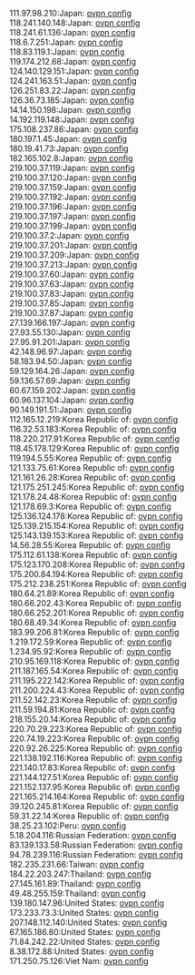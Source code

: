 111.97.98.210:Japan: [ovpn config](vpn/111_97_98_210.ovpn)  
118.241.140.148:Japan: [ovpn config](vpn/118_241_140_148.ovpn)  
118.241.61.136:Japan: [ovpn config](vpn/118_241_61_136.ovpn)  
118.6.7.251:Japan: [ovpn config](vpn/118_6_7_251.ovpn)  
118.83.119.1:Japan: [ovpn config](vpn/118_83_119_1.ovpn)  
119.174.212.68:Japan: [ovpn config](vpn/119_174_212_68.ovpn)  
124.140.129.151:Japan: [ovpn config](vpn/124_140_129_151.ovpn)  
124.241.163.51:Japan: [ovpn config](vpn/124_241_163_51.ovpn)  
126.251.83.22:Japan: [ovpn config](vpn/126_251_83_22.ovpn)  
126.36.73.185:Japan: [ovpn config](vpn/126_36_73_185.ovpn)  
14.14.150.198:Japan: [ovpn config](vpn/14_14_150_198.ovpn)  
14.192.119.148:Japan: [ovpn config](vpn/14_192_119_148.ovpn)  
175.108.237.86:Japan: [ovpn config](vpn/175_108_237_86.ovpn)  
180.197.1.45:Japan: [ovpn config](vpn/180_197_1_45.ovpn)  
180.19.41.73:Japan: [ovpn config](vpn/180_19_41_73.ovpn)  
182.165.102.8:Japan: [ovpn config](vpn/182_165_102_8.ovpn)  
219.100.37.119:Japan: [ovpn config](vpn/219_100_37_119.ovpn)  
219.100.37.120:Japan: [ovpn config](vpn/219_100_37_120.ovpn)  
219.100.37.159:Japan: [ovpn config](vpn/219_100_37_159.ovpn)  
219.100.37.192:Japan: [ovpn config](vpn/219_100_37_192.ovpn)  
219.100.37.196:Japan: [ovpn config](vpn/219_100_37_196.ovpn)  
219.100.37.197:Japan: [ovpn config](vpn/219_100_37_197.ovpn)  
219.100.37.199:Japan: [ovpn config](vpn/219_100_37_199.ovpn)  
219.100.37.2:Japan: [ovpn config](vpn/219_100_37_2.ovpn)  
219.100.37.201:Japan: [ovpn config](vpn/219_100_37_201.ovpn)  
219.100.37.209:Japan: [ovpn config](vpn/219_100_37_209.ovpn)  
219.100.37.213:Japan: [ovpn config](vpn/219_100_37_213.ovpn)  
219.100.37.60:Japan: [ovpn config](vpn/219_100_37_60.ovpn)  
219.100.37.63:Japan: [ovpn config](vpn/219_100_37_63.ovpn)  
219.100.37.83:Japan: [ovpn config](vpn/219_100_37_83.ovpn)  
219.100.37.85:Japan: [ovpn config](vpn/219_100_37_85.ovpn)  
219.100.37.87:Japan: [ovpn config](vpn/219_100_37_87.ovpn)  
27.139.166.197:Japan: [ovpn config](vpn/27_139_166_197.ovpn)  
27.93.55.130:Japan: [ovpn config](vpn/27_93_55_130.ovpn)  
27.95.91.201:Japan: [ovpn config](vpn/27_95_91_201.ovpn)  
42.148.96.97:Japan: [ovpn config](vpn/42_148_96_97.ovpn)  
58.183.94.50:Japan: [ovpn config](vpn/58_183_94_50.ovpn)  
59.129.164.26:Japan: [ovpn config](vpn/59_129_164_26.ovpn)  
59.136.57.69:Japan: [ovpn config](vpn/59_136_57_69.ovpn)  
60.67.159.202:Japan: [ovpn config](vpn/60_67_159_202.ovpn)  
60.96.137.104:Japan: [ovpn config](vpn/60_96_137_104.ovpn)  
90.149.191.51:Japan: [ovpn config](vpn/90_149_191_51.ovpn)  
112.165.12.219:Korea Republic of: [ovpn config](vpn/112_165_12_219.ovpn)  
116.32.53.183:Korea Republic of: [ovpn config](vpn/116_32_53_183.ovpn)  
118.220.217.91:Korea Republic of: [ovpn config](vpn/118_220_217_91.ovpn)  
118.45.178.129:Korea Republic of: [ovpn config](vpn/118_45_178_129.ovpn)  
119.194.5.55:Korea Republic of: [ovpn config](vpn/119_194_5_55.ovpn)  
121.133.75.61:Korea Republic of: [ovpn config](vpn/121_133_75_61.ovpn)  
121.161.26.28:Korea Republic of: [ovpn config](vpn/121_161_26_28.ovpn)  
121.175.251.245:Korea Republic of: [ovpn config](vpn/121_175_251_245.ovpn)  
121.178.24.48:Korea Republic of: [ovpn config](vpn/121_178_24_48.ovpn)  
121.178.69.3:Korea Republic of: [ovpn config](vpn/121_178_69_3.ovpn)  
125.136.124.178:Korea Republic of: [ovpn config](vpn/125_136_124_178.ovpn)  
125.139.215.154:Korea Republic of: [ovpn config](vpn/125_139_215_154.ovpn)  
125.143.139.153:Korea Republic of: [ovpn config](vpn/125_143_139_153.ovpn)  
14.56.28.55:Korea Republic of: [ovpn config](vpn/14_56_28_55.ovpn)  
175.112.61.138:Korea Republic of: [ovpn config](vpn/175_112_61_138.ovpn)  
175.123.170.208:Korea Republic of: [ovpn config](vpn/175_123_170_208.ovpn)  
175.200.84.194:Korea Republic of: [ovpn config](vpn/175_200_84_194.ovpn)  
175.212.238.251:Korea Republic of: [ovpn config](vpn/175_212_238_251.ovpn)  
180.64.21.89:Korea Republic of: [ovpn config](vpn/180_64_21_89.ovpn)  
180.66.202.43:Korea Republic of: [ovpn config](vpn/180_66_202_43.ovpn)  
180.66.252.201:Korea Republic of: [ovpn config](vpn/180_66_252_201.ovpn)  
180.68.49.34:Korea Republic of: [ovpn config](vpn/180_68_49_34.ovpn)  
183.99.206.81:Korea Republic of: [ovpn config](vpn/183_99_206_81.ovpn)  
1.219.172.59:Korea Republic of: [ovpn config](vpn/1_219_172_59.ovpn)  
1.234.95.92:Korea Republic of: [ovpn config](vpn/1_234_95_92.ovpn)  
210.95.169.118:Korea Republic of: [ovpn config](vpn/210_95_169_118.ovpn)  
211.187.165.54:Korea Republic of: [ovpn config](vpn/211_187_165_54.ovpn)  
211.195.222.142:Korea Republic of: [ovpn config](vpn/211_195_222_142.ovpn)  
211.200.224.43:Korea Republic of: [ovpn config](vpn/211_200_224_43.ovpn)  
211.52.142.23:Korea Republic of: [ovpn config](vpn/211_52_142_23.ovpn)  
211.59.194.81:Korea Republic of: [ovpn config](vpn/211_59_194_81.ovpn)  
218.155.20.14:Korea Republic of: [ovpn config](vpn/218_155_20_14.ovpn)  
220.70.29.223:Korea Republic of: [ovpn config](vpn/220_70_29_223.ovpn)  
220.74.19.223:Korea Republic of: [ovpn config](vpn/220_74_19_223.ovpn)  
220.92.26.225:Korea Republic of: [ovpn config](vpn/220_92_26_225.ovpn)  
221.138.192.116:Korea Republic of: [ovpn config](vpn/221_138_192_116.ovpn)  
221.140.17.83:Korea Republic of: [ovpn config](vpn/221_140_17_83.ovpn)  
221.144.127.51:Korea Republic of: [ovpn config](vpn/221_144_127_51.ovpn)  
221.152.137.95:Korea Republic of: [ovpn config](vpn/221_152_137_95.ovpn)  
221.165.214.164:Korea Republic of: [ovpn config](vpn/221_165_214_164.ovpn)  
39.120.245.81:Korea Republic of: [ovpn config](vpn/39_120_245_81.ovpn)  
59.31.22.14:Korea Republic of: [ovpn config](vpn/59_31_22_14.ovpn)  
38.25.23.102:Peru: [ovpn config](vpn/38_25_23_102.ovpn)  
5.18.204.116:Russian Federation: [ovpn config](vpn/5_18_204_116.ovpn)  
83.139.133.58:Russian Federation: [ovpn config](vpn/83_139_133_58.ovpn)  
94.78.239.116:Russian Federation: [ovpn config](vpn/94_78_239_116.ovpn)  
182.235.231.66:Taiwan: [ovpn config](vpn/182_235_231_66.ovpn)  
184.22.203.247:Thailand: [ovpn config](vpn/184_22_203_247.ovpn)  
27.145.161.89:Thailand: [ovpn config](vpn/27_145_161_89.ovpn)  
49.48.255.159:Thailand: [ovpn config](vpn/49_48_255_159.ovpn)  
139.180.147.96:United States: [ovpn config](vpn/139_180_147_96.ovpn)  
173.233.73.3:United States: [ovpn config](vpn/173_233_73_3.ovpn)  
207.148.112.140:United States: [ovpn config](vpn/207_148_112_140.ovpn)  
67.165.186.80:United States: [ovpn config](vpn/67_165_186_80.ovpn)  
71.84.242.22:United States: [ovpn config](vpn/71_84_242_22.ovpn)  
8.38.172.88:United States: [ovpn config](vpn/8_38_172_88.ovpn)  
171.250.75.126:Viet Nam: [ovpn config](vpn/171_250_75_126.ovpn)  
